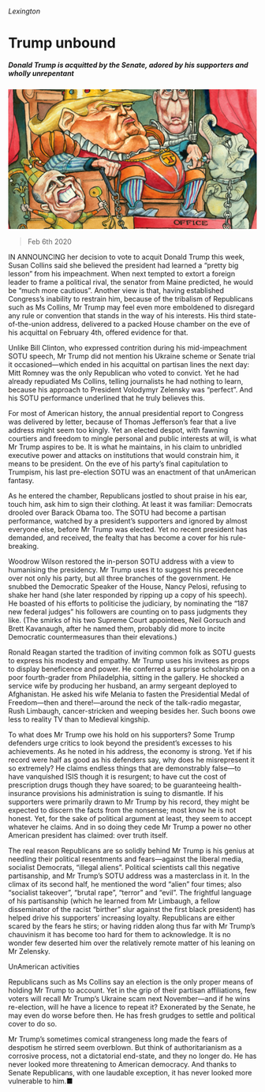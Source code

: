 ###### Lexington

# Trump unbound 

##### Donald Trump is acquitted by the Senate, adored by his supporters and wholly unrepentant 

![image](images/20200208_USD000.jpg) 

> Feb 6th 2020 

IN ANNOUNCING her decision to vote to acquit Donald Trump this week, Susan Collins said she believed the president had learned a “pretty big lesson” from his impeachment. When next tempted to extort a foreign leader to frame a political rival, the senator from Maine predicted, he would be “much more cautious”. Another view is that, having established Congress’s inability to restrain him, because of the tribalism of Republicans such as Ms Collins, Mr Trump may feel even more emboldened to disregard any rule or convention that stands in the way of his interests. His third state-of-the-union address, delivered to a packed House chamber on the eve of his acquittal on February 4th, offered evidence for that.

Unlike Bill Clinton, who expressed contrition during his mid-impeachment SOTU speech, Mr Trump did not mention his Ukraine scheme or Senate trial it occasioned—which ended in his acquittal on partisan lines the next day: Mitt Romney was the only Republican who voted to convict. Yet he had already repudiated Ms Collins, telling journalists he had nothing to learn, because his approach to President Volodymyr Zelensky was “perfect”. And his SOTU performance underlined that he truly believes this.


For most of American history, the annual presidential report to Congress was delivered by letter, because of Thomas Jefferson’s fear that a live address might seem too kingly. Yet an elected despot, with fawning courtiers and freedom to mingle personal and public interests at will, is what Mr Trump aspires to be. It is what he maintains, in his claim to unbridled executive power and attacks on institutions that would constrain him, it means to be president. On the eve of his party’s final capitulation to Trumpism, his last pre-election SOTU was an enactment of that unAmerican fantasy.

As he entered the chamber, Republicans jostled to shout praise in his ear, touch him, ask him to sign their clothing. At least it was familiar: Democrats drooled over Barack Obama too. The SOTU had become a partisan performance, watched by a president’s supporters and ignored by almost everyone else, before Mr Trump was elected. Yet no recent president has demanded, and received, the fealty that has become a cover for his rule-breaking.

Woodrow Wilson restored the in-person SOTU address with a view to humanising the presidency. Mr Trump uses it to suggest his precedence over not only his party, but all three branches of the government. He snubbed the Democratic Speaker of the House, Nancy Pelosi, refusing to shake her hand (she later responded by ripping up a copy of his speech). He boasted of his efforts to politicise the judiciary, by nominating the “187 new federal judges” his followers are counting on to pass judgments they like. (The smirks of his two Supreme Court appointees, Neil Gorsuch and Brett Kavanaugh, after he named them, probably did more to incite Democratic countermeasures than their elevations.)

Ronald Reagan started the tradition of inviting common folk as SOTU guests to express his modesty and empathy. Mr Trump uses his invitees as props to display beneficence and power. He conferred a surprise scholarship on a poor fourth-grader from Philadelphia, sitting in the gallery. He shocked a service wife by producing her husband, an army sergeant deployed to Afghanistan. He asked his wife Melania to fasten the Presidential Medal of Freedom—then and there!—around the neck of the talk-radio megastar, Rush Limbaugh, cancer-stricken and weeping besides her. Such boons owe less to reality TV than to Medieval kingship.

To what does Mr Trump owe his hold on his supporters? Some Trump defenders urge critics to look beyond the president’s excesses to his achievements. As he noted in his address, the economy is strong. Yet if his record were half as good as his defenders say, why does he misrepresent it so extremely? He claims endless things that are demonstrably false—to have vanquished ISIS though it is resurgent; to have cut the cost of prescription drugs though they have soared; to be guaranteeing health-insurance provisions his administration is suing to dismantle. If his supporters were primarily drawn to Mr Trump by his record, they might be expected to discern the facts from the nonsense; most know he is not honest. Yet, for the sake of political argument at least, they seem to accept whatever he claims. And in so doing they cede Mr Trump a power no other American president has claimed: over truth itself.

The real reason Republicans are so solidly behind Mr Trump is his genius at needling their political resentments and fears—against the liberal media, socialist Democrats, “illegal aliens”. Political scientists call this negative partisanship, and Mr Trump’s SOTU address was a masterclass in it. In the climax of its second half, he mentioned the word “alien” four times; also “socialist takeover”, “brutal rape”, “terror” and “evil”. The frightful language of his partisanship (which he learned from Mr Limbaugh, a fellow disseminator of the racist “birther” slur against the first black president) has helped drive his supporters’ increasing loyalty. Republicans are either scared by the fears he stirs; or having ridden along thus far with Mr Trump’s chauvinism it has become too hard for them to acknowledge. It is no wonder few deserted him over the relatively remote matter of his leaning on Mr Zelensky.

UnAmerican activities

Republicans such as Ms Collins say an election is the only proper means of holding Mr Trump to account. Yet in the grip of their partisan affiliations, few voters will recall Mr Trump’s Ukraine scam next November—and if he wins re-election, will he have a licence to repeat it? Exonerated by the Senate, he may even do worse before then. He has fresh grudges to settle and political cover to do so.

Mr Trump’s sometimes comical strangeness long made the fears of despotism he stirred seem overblown. But think of authoritarianism as a corrosive process, not a dictatorial end-state, and they no longer do. He has never looked more threatening to American democracy. And thanks to Senate Republicans, with one laudable exception, it has never looked more vulnerable to him.■

